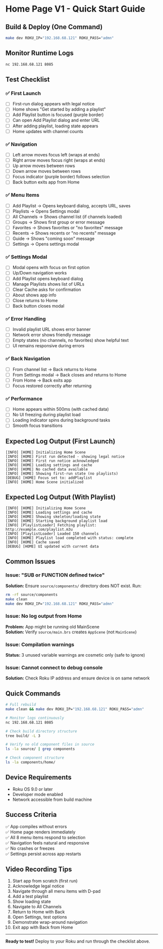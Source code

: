 # Home Page V1 - Quick Start Guide

## Build & Deploy (One Command)
```bash
make dev ROKU_IP="192.168.68.121" ROKU_PASS="admn"
```

## Monitor Runtime Logs
```bash
nc 192.168.68.121 8085
```

## Test Checklist

### ✅ First Launch
- [ ] First-run dialog appears with legal notice
- [ ] Home shows "Get started by adding a playlist"
- [ ] Add Playlist button is focused (purple border)
- [ ] Can open Add Playlist dialog and enter URL
- [ ] After adding playlist, loading state appears
- [ ] Home updates with channel counts

### ✅ Navigation
- [ ] Left arrow moves focus left (wraps at ends)
- [ ] Right arrow moves focus right (wraps at ends)
- [ ] Up arrow moves between rows
- [ ] Down arrow moves between rows  
- [ ] Focus indicator (purple border) follows selection
- [ ] Back button exits app from Home

### ✅ Menu Items
- [ ] Add Playlist → Opens keyboard dialog, accepts URL, saves
- [ ] Playlists → Opens Settings modal
- [ ] All Channels → Shows channel list (if channels loaded)
- [ ] Groups → Shows first group or error message
- [ ] Favorites → Shows favorites or "no favorites" message
- [ ] Recents → Shows recents or "no recents" message
- [ ] Guide → Shows "coming soon" message
- [ ] Settings → Opens settings modal

### ✅ Settings Modal
- [ ] Modal opens with focus on first option
- [ ] Up/Down navigation works
- [ ] Add Playlist opens keyboard dialog
- [ ] Manage Playlists shows list of URLs
- [ ] Clear Cache asks for confirmation
- [ ] About shows app info
- [ ] Close returns to Home
- [ ] Back button closes modal

### ✅ Error Handling
- [ ] Invalid playlist URL shows error banner
- [ ] Network error shows friendly message
- [ ] Empty states (no channels, no favorites) show helpful text
- [ ] UI remains responsive during errors

### ✅ Back Navigation
- [ ] From channel list → Back returns to Home
- [ ] From Settings modal → Back closes and returns to Home
- [ ] From Home → Back exits app
- [ ] Focus restored correctly after returning

### ✅ Performance
- [ ] Home appears within 500ms (with cached data)
- [ ] No UI freezing during playlist load
- [ ] Loading indicator spins during background tasks
- [ ] Smooth focus transitions

## Expected Log Output (First Launch)
```
[INFO] [HOME] Initializing Home Scene
[INFO] [HOME] First run detected - showing legal notice
[INFO] [HOME] First run notice acknowledged
[INFO] [HOME] Loading settings and cache
[INFO] [HOME] No cached data available
[INFO] [HOME] Showing first-run state (no playlists)
[DEBUG] [HOME] Focus set to: addPlaylist
[INFO] [HOME] Home Scene initialized
```

## Expected Log Output (With Playlist)
```
[INFO] [HOME] Initializing Home Scene
[INFO] [HOME] Loading settings and cache
[INFO] [HOME] Showing skeleton/loading state
[INFO] [HOME] Starting background playlist load
[INFO] [PlaylistLoader] Fetching playlist: http://example.com/playlist.m3u
[INFO] [PlaylistLoader] Loaded 150 channels
[INFO] [HOME] Playlist load completed with status: complete
[INFO] [HOME] Cache saved
[DEBUG] [HOME] UI updated with current data
```

## Common Issues

### Issue: "SUB or FUNCTION defined twice"
**Solution:** Ensure `source/components/` directory does NOT exist. Run:
```bash
rm -rf source/components
make clean
make dev ROKU_IP="192.168.68.121" ROKU_PASS="admn"
```

### Issue: No log output from Home
**Problem:** App might be running old MainScene  
**Solution:** Verify `source/main.brs` creates `AppScene` (not `MainScene`)

### Issue: Compilation warnings
**Status:** 3 unused variable warnings are cosmetic only (safe to ignore)

### Issue: Cannot connect to debug console
**Solution:** Check Roku IP address and ensure device is on same network

## Quick Commands

```bash
# Full rebuild
make clean && make dev ROKU_IP="192.168.68.121" ROKU_PASS="admn"

# Monitor logs continuously
nc 192.168.68.121 8085

# Check build directory structure
tree build/ -L 3

# Verify no old component files in source
ls -la source/ | grep components

# Check component structure
ls -la components/home/
```

## Device Requirements
- Roku OS 9.0 or later
- Developer mode enabled
- Network accessible from build machine

## Success Criteria
✅ App compiles without errors  
✅ Home page renders immediately  
✅ All 8 menu items respond to selection  
✅ Navigation feels natural and responsive  
✅ No crashes or freezes  
✅ Settings persist across app restarts

## Video Recording Tips
1. Start app from scratch (first run)
2. Acknowledge legal notice
3. Navigate through all menu items with D-pad
4. Add a test playlist
5. Show loading state
6. Navigate to All Channels
7. Return to Home with Back
8. Open Settings, test options
9. Demonstrate wrap-around navigation
10. Exit app with Back from Home

---
**Ready to test!** Deploy to your Roku and run through the checklist above.
